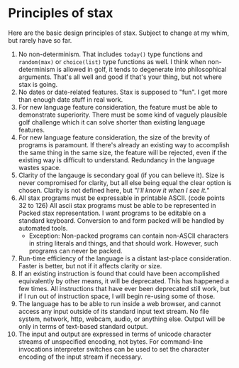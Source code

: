 # Principles of stax

Here are the basic design principles of stax.  Subject to change at my whim, but rarely have so far.

 1. No non-determinism.  That includes `today()` type functions and `random(max)` or `choice(list)` type functions as well.  I think when non-determinism is allowed in golf, it tends to degenerate into philosophical arguments.  That's all well and good if that's your thing, but not where stax is going.
 1. No dates or date-related features.  Stax is supposed to "fun".  I get more than enough date stuff in real work.
 1. For new language feature consideration, the feature must be able to demonstrate superiority.  There must be some kind of vaguely plausible golf challenge which it can solve shorter than existing language features.
 1. For new language feature consideration, the size of the brevity of programs is paramount.  If there's already an existing way to accomplish the same thing in the same size, the feature will be rejected, even if the existing way is difficult to understand.  Redundancy in the language wastes space.
 1. Clarity of the langauge is secondary goal (if you can believe it).  Size is never compromised for clarity, but all else being equal the clear option is chosen.  Clarity is not defined here, but *"I'll know it when I see it."*
 1. All stax programs must be expressable in printable ASCII. (code points 32 to 126)  All ascii stax programs must be able to be represented in Packed stax representation.  I want programs to be editable on a standard keyboard.  Conversion to and form packed will be handled by automated tools.
      * Exception: Non-packed programs can contain non-ASCII characters in string literals and things, and that should work.  However, such programs can never be packed. 
 1. Run-time efficiency of the language is a distant last-place consideration.  Faster is better, but not if it affects clarity or size.
 1. If an existing instruction is found that could have been accomplished equivalently by other means, it will be deprecated.  This has happened a few times.  All instructions that have ever been deprecated still work, but if I run out of instruction space, I will begin re-using some of those.
 1. The language has to be able to run inside a web browser, and cannot access any input outside of its standard input text stream.  No file system, network, http, webcam, audio, or anything else.  Output will be only in terms of text-based standard output.
 1. The input and output are expressed in terms of unicode character streams of unspecified encoding, not bytes.  For command-line invocations interpreter switches can be used to set the character encoding of the input stream if necessary.
